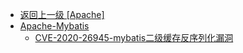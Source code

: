 - [返回上一级 [Apache]](/3、Web容器漏洞/Apache)
- [Apache-Mybatis](/3、Web容器漏洞/Apache/Apache-Mybatis/)
  - [CVE-2020-26945-mybatis二级缓存反序列化漏洞](/3、Web容器漏洞/Apache/Apache-Mybatis/CVE-2020-26945-mybatis二级缓存反序列化漏洞.md)
